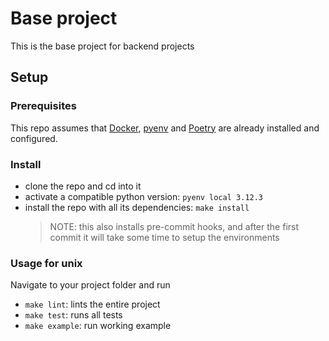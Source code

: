 # Base project
This is the base project for backend projects
## Setup
### Prerequisites

This repo assumes that [Docker](https://www.docker.com/get-started), [pyenv](https://github.com/pyenv/pyenv) and [Poetry](https://python-poetry.org/docs/) are already installed and configured.

### Install

- clone the repo and cd into it
- activate a compatible python version: `pyenv local 3.12.3`
- install the repo with all its dependencies: `make install`
    > NOTE: this also installs pre-commit hooks, and after the first commit it will take some time to setup the environments

### Usage for unix

Navigate to your project folder and run
- `make lint`: lints the entire project
- `make test`: runs all tests
- `make example`: run working example
